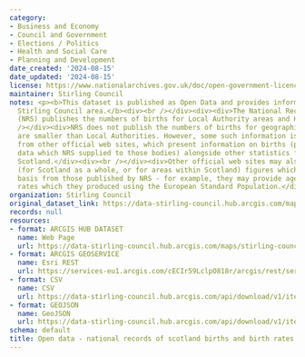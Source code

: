 ```yaml
---
category:
- Business and Economy
- Council and Government
- Elections / Politics
- Health and Social Care
- Planning and Development
date_created: '2024-08-15'
date_updated: '2024-08-15'
license: https://www.nationalarchives.gov.uk/doc/open-government-licence/version/3/
maintainer: Stirling Council
notes: <p><b>This dataset is published as Open Data and provides information for the
  Stirling Council area.</b><div><br /></div><div><div>The National Records of Scotland
  (NRS) publishes the numbers of births for Local Authority areas and Health Board.</div><div><br
  /></div><div>NRS does not publish the numbers of births for geographical areas which
  are smaller than Local Authorities. However, some such information is available
  from other official web sites, which present information on births (produced from
  data which NRS supplied to those bodies) alongside other statistics for areas within
  Scotland.</div><div><br /></div><div>Other official web sites may also make available
  (for Scotland as a whole, or for areas within Scotland) figures which are on a different
  basis from those published by NRS - for example, they may provide age-sex-standardised
  rates which they produced using the European Standard Population.</div></div></p>
organization: Stirling Council
original_dataset_link: https://data-stirling-council.hub.arcgis.com/maps/stirling-council::open-data-national-records-of-scotland-births-and-birth-rates
records: null
resources:
- format: ARCGIS HUB DATASET
  name: Web Page
  url: https://data-stirling-council.hub.arcgis.com/maps/stirling-council::open-data-national-records-of-scotland-births-and-birth-rates
- format: ARCGIS GEOSERVICE
  name: Esri REST
  url: https://services-eu1.arcgis.com/cECIr59LclpO818r/arcgis/rest/services/open_data_national_records_of_scotland_births/FeatureServer/0
- format: CSV
  name: CSV
  url: https://data-stirling-council.hub.arcgis.com/api/download/v1/items/802cf312617844b2ac19fbfed21e07fc/csv?layers=0
- format: GEOJSON
  name: GeoJSON
  url: https://data-stirling-council.hub.arcgis.com/api/download/v1/items/802cf312617844b2ac19fbfed21e07fc/geojson?layers=0
schema: default
title: Open data - national records of scotland births and birth rates
---
```


